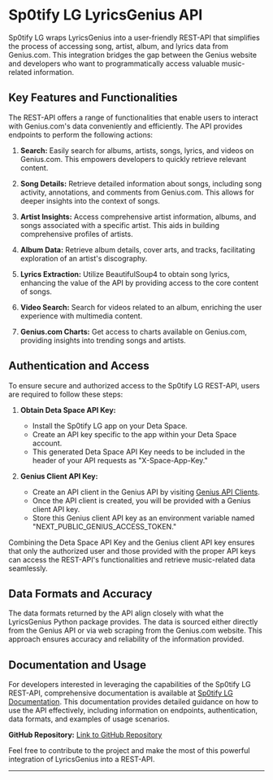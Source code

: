# Sp0tify LG LyricsGenius API

Sp0tify LG wraps LyricsGenius into a user-friendly REST-API that simplifies the process of accessing song, artist, album, and lyrics data from Genius.com. This integration bridges the gap between the Genius website and developers who want to programmatically access valuable music-related information.

## Key Features and Functionalities

The REST-API offers a range of functionalities that enable users to interact with Genius.com's data conveniently and efficiently. The API provides endpoints to perform the following actions:

1. **Search:** Easily search for albums, artists, songs, lyrics, and videos on Genius.com. This empowers developers to quickly retrieve relevant content.

2. **Song Details:** Retrieve detailed information about songs, including song activity, annotations, and comments from Genius.com. This allows for deeper insights into the context of songs.

3. **Artist Insights:** Access comprehensive artist information, albums, and songs associated with a specific artist. This aids in building comprehensive profiles of artists.

4. **Album Data:** Retrieve album details, cover arts, and tracks, facilitating exploration of an artist's discography.

5. **Lyrics Extraction:** Utilize BeautifulSoup4 to obtain song lyrics, enhancing the value of the API by providing access to the core content of songs.

6. **Video Search:** Search for videos related to an album, enriching the user experience with multimedia content.

7. **Genius.com Charts:** Get access to charts available on Genius.com, providing insights into trending songs and artists.

## Authentication and Access

To ensure secure and authorized access to the Sp0tify LG REST-API, users are required to follow these steps:

1. **Obtain Deta Space API Key:**
   - Install the Sp0tify LG app on your Deta Space.
   - Create an API key specific to the app within your Deta Space account.
   - This generated Deta Space API Key needs to be included in the header of your API requests as "X-Space-App-Key."

2. **Genius Client API Key:**
   - Create an API client in the Genius API by visiting [Genius API Clients](https://genius.com/api-clients).
   - Once the API client is created, you will be provided with a Genius client API key.
   - Store this Genius client API key as an environment variable named "NEXT_PUBLIC_GENIUS_ACCESS_TOKEN."

Combining the Deta Space API Key and the Genius client API key ensures that only the authorized user and those provided with the proper API keys can access the REST-API's functionalities and retrieve music-related data seamlessly.

## Data Formats and Accuracy

The data formats returned by the API align closely with what the LyricsGenius Python package provides. The data is sourced either directly from the Genius API or via web scraping from the Genius.com website. This approach ensures accuracy and reliability of the information provided.

## Documentation and Usage

For developers interested in leveraging the capabilities of the Sp0tify LG REST-API, comprehensive documentation is available at [Sp0tify LG Documentation](https://sp0tifylg-1-k4999508.deta.app/docs). This documentation provides detailed guidance on how to use the API effectively, including information on endpoints, authentication, data formats, and examples of usage scenarios.

**GitHub Repository:** [Link to GitHub Repository](https://github.com/lonewanderer27/sp0tify-lg)

Feel free to contribute to the project and make the most of this powerful integration of LyricsGenius into a REST-API.

---
